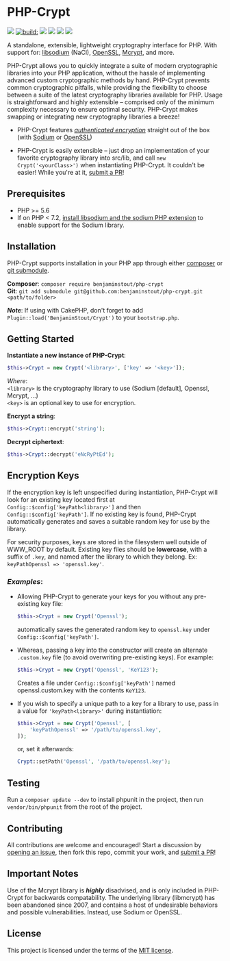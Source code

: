 # PHP-Crypt
<img src="https://img.shields.io/badge/stability-experimental-orange.svg?style=flat-square"> <a href="https://travis-ci.com/benjaminstout/php-crypt"><img src="https://img.shields.io/travis/com/benjaminstout/php-crypt/master.svg?style=flat-square" alt="build:"></a> <img src="https://img.shields.io/codecov/c/github/benjaminstout/php-crypt.svg?style=flat-square"> <img src="https://img.shields.io/github/languages/code-size/benjaminstout/php-crypt.svg?style=flat-square"> <img src="https://img.shields.io/github/license/benjaminstout/php-crypt.svg?color=%23307ABE&style=flat-square"> <img src="https://img.shields.io/github/downloads/benjaminstout/php-crypt/total.svg?style=flat-square">

A standalone, extensible, lightweight cryptography interface for PHP. With support for: [libsodium](https://github.com/jedisct1/libsodium) (NaCl), [OpenSSL](http://php.net/manual/en/book.openssl.php), [Mcrypt](http://php.net/manual/en/book.mcrypt.php), and more.

PHP-Crypt allows you to quickly integrate a suite of modern cryptographic libraries into your PHP application, without the hassle of implementing advanced custom cryptographic methods by hand. PHP-Crypt prevents common cryptographic pitfalls, while providing the flexibility to choose between a suite of the latest cryptography libraries available for PHP. Usage is straightforward and highly extensible – comprised only of the minimum complexity necessary to ensure optimal security. PHP-Crypt makes swapping or integrating new cryptography libraries a breeze!

* PHP-Crypt features [*authenticated encryption*](https://en.wikipedia.org/wiki/Authenticated_encryption) straight out of the box (with [Sodium](https://libsodium.gitbook.io/doc/secret-key_cryptography/authenticated_encryption) or [OpenSSL](https://wiki.openssl.org/index.php/EVP_Authenticated_Encryption_and_Decryption))

* PHP-Crypt is easily extensible – just drop an implementation of your favorite cryptography library into src/lib, and call `new Crypt('<yourClass>')` when instantiating PHP-Crypt. It couldn't be easier! While you're at it, [submit a PR](https://github.com/benjaminstout/php-crypt/pull/new/master)!

## Prerequisites

* PHP >= 5.6
* If on PHP < 7.2, [install libsodium and the sodium PHP extension](https://paragonie.com/book/pecl-libsodium/read/00-intro.md) to enable support for the Sodium library.

## Installation

PHP-Crypt supports installation in your PHP app through either [composer](https://getcomposer.org/) or [git submodule](https://git-scm.com/book/en/v2/Git-Tools-Submodules).

__Composer__: `composer require benjaminstout/php-crypt`  
__Git__: `git add submodule git@github.com:benjaminstout/php-crypt.git <path/to/folder>`

*__Note__*: If using with CakePHP, don't forget to add `Plugin::load('BenjaminStout/Crypt')` to your `bootstrap.php`.


## Getting Started

__Instantiate a new instance of PHP-Crypt__:  
```php
$this->Crypt = new Crypt('<library>', ['key' => '<key>']);
```
*Where*:  
`<library>` is the cryptography library to use (Sodium [default], Openssl, Mcrypt, ...)  
`<key>` is an optional key to use for encryption.

__Encrypt a string__:  
```php
$this->Crypt::encrypt('string');
```

__Decrypt ciphertext__:  
```php
$this->Crypt::decrypt('eNcRyPtEd');
```


## Encryption Keys

If the encryption key is left unspecified during instantiation, PHP-Crypt will look for an existing key located first at `Config::$config['keyPath<library>']` and then `Config::$config['keyPath']`. If no existing key is found, PHP-Crypt automatically generates and saves a suitable random key for use by the library.

For security purposes, keys are stored in the filesystem well outside of WWW_ROOT by default. Existing key files should be __lowercase__, with a suffix of `.key`, and named after the library to which they belong. Ex: `keyPathOpenssl => 'openssl.key'`. 

### *Examples*:

* Allowing PHP-Crypt to generate your keys for you without any pre-existing key file:
  ```php
  $this->Crypt = new Crypt('Openssl');
  ```  
  automatically saves the generated random key to `openssl.key` under `Config::$config['keyPath']`.

* Whereas, passing a key into the constructor will create an alternate `.custom.key` file (to avoid overwriting pre-existing keys). For example:
  ```php
  $this->Crypt = new Crypt('Openssl', 'KeY123');
  ```
  Creates a file under `Config::$config['keyPath']` named openssl.custom.key with the contents `KeY123`.

* If you wish to specify a unique path to a key for a library to use, pass in a value for `'keyPath<library>'` during instantiation:
  ```php
  $this->Crypt = new Crypt('Openssl', [
      'keyPathOpenssl' => '/path/to/openssl.key',
  ]);
  ```
  or, set it afterwards:
  ```php
  Crypt::setPath('Openssl', '/path/to/openssl.key');
  ```


## Testing

Run a `composer update --dev` to install phpunit in the project, then run `vendor/bin/phpunit` from the root of the project.


## Contributing

All contributions are welcome and encouraged! Start a discussion by [opening an issue](https://github.com/benjaminstout/php-crypt/issues/new), then fork this repo, commit your work, and [submit a PR](https://github.com/benjaminstout/php-crypt/pull/new/master)!


## Important Notes

Use of the Mcrypt library is *__highly__* disadvised, and is only included in PHP-Crypt for backwards compatability. The underlying library (libmcrypt) has been abandoned since 2007, and contains a host of undesirable behaviors and possible vulnerabilities. Instead, use Sodium or OpenSSL.


## License

This project is licensed under the terms of the [MIT license](LICENSE.md).
